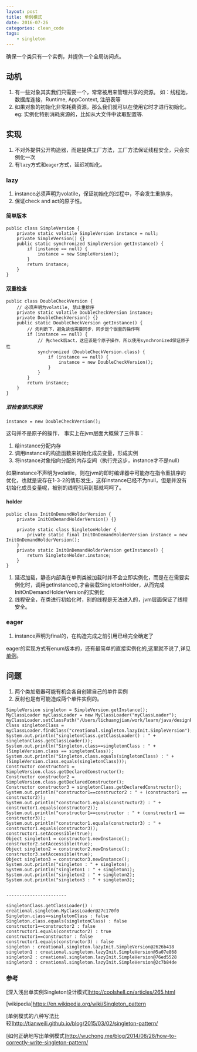 ```yaml
---
layout: post
title: 单例模式
date: 2016-07-26
categories: clean_code
tags:
    - singleton
---
```


确保一个类只有一个实例，并提供一个全局访问点。

## 动机

1. 有一些对象其实我们只需要一个，常常被用来管理共享的资源。 如：线程池，数据库连接，Runtime, AppContext, 注册表等
2. 如果对象的初始化非常耗费资源，那么我们就可以在使用它时才进行初始化。eg: 实例化特别消耗资源的，比如从大文件中读取配置等.

## 实现

1. 不对外提供公开构造器，而是提供工厂方法，工厂方法保证线程安全，只会实例化一次
2. 有`lazy`方式和`eager`方式，延迟初始化。

### lazy

1.  instance必须声明为volatile，保证初始化的过程中，不会发生重排序。
2.  保证check and act的原子性。

#### 简单版本

    public class SimpleVersion {
        private static volatile SimpleVersion instance = null;
        private SimpleVersion() {}
        public static synchronized SimpleVersion getInstance() {
            if (instance == null) {
                instance = new SimpleVersion();
            }
            return instance;
        }
    }

#### 双重检查

    public class DoubleCheckVersion {
        // 必须声明为volatile, 禁止重排序
        private static volatile DoubleCheckVersion instance;
        private DoubleCheckVersion() {}
        public static DoubleCheckVersion getInstance() {
            // 先判断下，避免读也需要同步，同步是个很重的操作啊
            if (instance == null) {
                // 先check后act，这应该是个原子操作，所以使用synchronized保证原子性
                synchronized (DoubleCheckVersion.class) {
                    if (instance == null) {
                        instance = new DoubleCheckVersion();
                    }
                }
            }
            return instance;
        }
    }

##### 双检查锁的原因

```
instance = new DoubleCheckVersion();
```

这句并不是原子的操作， 事实上在jvm层面大概做了三件事：

1.  给instance分配内存
2.  调用instance的构造函数来初始化成员变量，形成实例
3.  将instance对象指向分配的内存空间（执行完这步，instance才不是null）

如果instance不声明为volatile，则在jvm的即时编译器中可能存在指令重排序的优化，也就是说存在1-3-2的情形发生，这样instance已经不为null，但是并没有初始化成员变量呢，被别的线程引用到那就呵呵了。

#### holder

    public class InitOnDemandHolderVersion {
        private InitOnDemandHolderVersion() {}

        private static class SingletonHolder {
            private static final InitOnDemandHolderVersion instance = new InitOnDemandHolderVersion();
        }
        private static InitOnDemandHolderVersion getInstance() {
            return SingletonHolder.instance;
        }
    }

1.  延迟加载，静态内部类在单例类被加载时并不会立即实例化，而是在在需要实例化时，调用getInstance(),才会装载SingletonHolder，从而完成InitOnDemandHolderVersion的实例化
2.  线程安全，在类进行初始化时，别的线程是无法进入的，jvm层面保证了线程安全。

### eager

1.  instance声明为final的，在构造完成之前引用已经完全确定了

eager的实现方式有enum版本的，还有最简单的直接实例化的,这里就不说了,详见[单例](https://github.com/lcj1992/learn/tree/master/java/designPattern/src/main/java/creational/singleton)。

## 问题

1. 两个类加载器可能有机会各自创建自己的单件实例
2. 反射也是有可能造成两个单件实例的。

```
SimpleVersion singleton = SimpleVersion.getInstance();
MyClassLoader myClassLoader = new MyClassLoader("myClassLoader");
myClassLoader.setClassPath("/Users/lichuangjian/work/learn/java/designPattern/target/classes");
Class singletonClass = myClassLoader.findClass("creational.singleton.lazyInit.SimpleVersion");
System.out.println("singletonClass.getClassLoader() : " + singletonClass.getClassLoader());
System.out.println("Singleton.class==singletonClass : " + (SimpleVersion.class == singletonClass));
System.out.println("Singleton.class.equals(singletonClass) : " + (SimpleVersion.class.equals(singletonClass)));
Constructor constructor1 = SimpleVersion.class.getDeclaredConstructor();
Constructor constructor2 = SimpleVersion.class.getDeclaredConstructor();
Constructor constructor3 = singletonClass.getDeclaredConstructor();
System.out.println("constructor1==constructor2 : " + (constructor1 == constructor2));
System.out.println("constructor1.equals(constructor2) : " + constructor1.equals(constructor2));
System.out.println("constructor1==constructor : " + (constructor1 == constructor3));
System.out.println("constructor1.equals(constructor3) : " + constructor1.equals(constructor3));
constructor1.setAccessible(true);
Object singleton1 = constructor1.newInstance();
constructor2.setAccessible(true);
Object singleton2 = constructor2.newInstance();
constructor3.setAccessible(true);
Object singleton3 = constructor3.newInstance();
System.out.println("singleton : " + singleton);
System.out.println("singleton1 : " + singleton1);
System.out.println("singleton2 : " + singleton2);
System.out.println("singleton3 : " + singleton3);


-----------------------

singletonClass.getClassLoader() : creational.singleton.MyClassLoader@27c170f0
Singleton.class==singletonClass : false
Singleton.class.equals(singletonClass) : false
constructor1==constructor2 : false
constructor1.equals(constructor2) : true
constructor1==constructor : false
constructor1.equals(constructor3) : false
singleton : creational.singleton.lazyInit.SimpleVersion@2626b418
singleton1 : creational.singleton.lazyInit.SimpleVersion@5a07e868
singleton2 : creational.singleton.lazyInit.SimpleVersion@76ed5528
singleton3 : creational.singleton.lazyInit.SimpleVersion@2c7b84de

```

### 参考

[深入浅出单实例Singleton设计模式]<http://coolshell.cn/articles/265.html>

[wikipedia]<https://en.wikipedia.org/wiki/Singleton_pattern>

[单例模式的八种写法比较]<http://tianweili.github.io/blog/2015/03/02/singleton-pattern/>

[如何正确地写出单例模式]<http://wuchong.me/blog/2014/08/28/how-to-correctly-write-singleton-pattern/>
